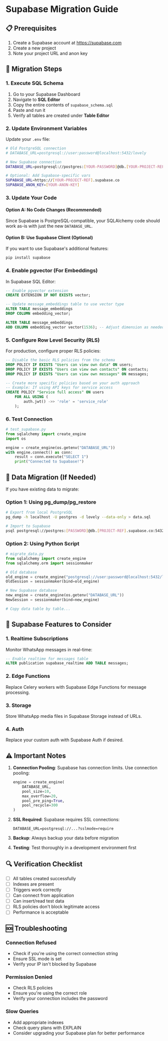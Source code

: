 # Supabase Migration Guide

## 📋 Prerequisites

1. Create a Supabase account at https://supabase.com
2. Create a new project
3. Note your project URL and anon key

## 🚀 Migration Steps

### 1. Execute SQL Schema

1. Go to your Supabase Dashboard
2. Navigate to **SQL Editor**
3. Copy the entire contents of `supabase_schema.sql`
4. Paste and run it
5. Verify all tables are created under **Table Editor**

### 2. Update Environment Variables

Update your `.env` file:

```bash
# Old PostgreSQL connection
# DATABASE_URL=postgresql://user:password@localhost:5432/lovely

# New Supabase connection
DATABASE_URL=postgresql://postgres:[YOUR-PASSWORD]@db.[YOUR-PROJECT-REF].supabase.co:5432/postgres

# Optional: Add Supabase-specific vars
SUPABASE_URL=https://[YOUR-PROJECT-REF].supabase.co
SUPABASE_ANON_KEY=[YOUR-ANON-KEY]
```

### 3. Update Your Code

#### Option A: No Code Changes (Recommended)
Since Supabase is PostgreSQL-compatible, your SQLAlchemy code should work as-is with just the new `DATABASE_URL`.

#### Option B: Use Supabase Client (Optional)
If you want to use Supabase's additional features:

```bash
pip install supabase
```

### 4. Enable pgvector (For Embeddings)

In Supabase SQL Editor:

```sql
-- Enable pgvector extension
CREATE EXTENSION IF NOT EXISTS vector;

-- Update message_embeddings table to use vector type
ALTER TABLE message_embeddings 
DROP COLUMN embedding_vector;

ALTER TABLE message_embeddings 
ADD COLUMN embedding_vector vector(1536); -- Adjust dimension as needed
```

### 5. Configure Row Level Security (RLS)

For production, configure proper RLS policies:

```sql
-- Disable the basic RLS policies from the schema
DROP POLICY IF EXISTS "Users can view own data" ON users;
DROP POLICY IF EXISTS "Users can view own contacts" ON contacts;
DROP POLICY IF EXISTS "Users can view own messages" ON messages;

-- Create more specific policies based on your auth approach
-- Example: If using API keys for service access
CREATE POLICY "Service full access" ON users
    FOR ALL USING (
        auth.jwt() ->> 'role' = 'service_role'
    );
```

### 6. Test Connection

```python
# test_supabase.py
from sqlalchemy import create_engine
import os

engine = create_engine(os.getenv("DATABASE_URL"))
with engine.connect() as conn:
    result = conn.execute("SELECT 1")
    print("Connected to Supabase!")
```

## 🔄 Data Migration (If Needed)

If you have existing data to migrate:

### Option 1: Using pg_dump/pg_restore

```bash
# Export from local PostgreSQL
pg_dump -h localhost -U postgres -d lovely --data-only > data.sql

# Import to Supabase
psql postgresql://postgres:[PASSWORD]@db.[PROJECT-REF].supabase.co:5432/postgres < data.sql
```

### Option 2: Using Python Script

```python
# migrate_data.py
from sqlalchemy import create_engine
from sqlalchemy.orm import sessionmaker

# Old database
old_engine = create_engine("postgresql://user:password@localhost:5432/lovely")
OldSession = sessionmaker(bind=old_engine)

# New Supabase database
new_engine = create_engine(os.getenv("DATABASE_URL"))
NewSession = sessionmaker(bind=new_engine)

# Copy data table by table...
```

## 🎯 Supabase Features to Consider

### 1. Realtime Subscriptions
Monitor WhatsApp messages in real-time:

```sql
-- Enable realtime for messages table
ALTER publication supabase_realtime ADD TABLE messages;
```

### 2. Edge Functions
Replace Celery workers with Supabase Edge Functions for message processing.

### 3. Storage
Store WhatsApp media files in Supabase Storage instead of URLs.

### 4. Auth
Replace your custom auth with Supabase Auth if desired.

## ⚠️ Important Notes

1. **Connection Pooling**: Supabase has connection limits. Use connection pooling:
   ```python
   engine = create_engine(
       DATABASE_URL,
       pool_size=10,
       max_overflow=20,
       pool_pre_ping=True,
       pool_recycle=300
   )
   ```

2. **SSL Required**: Supabase requires SSL connections:
   ```
   DATABASE_URL=postgresql://...?sslmode=require
   ```

3. **Backup**: Always backup your data before migration
4. **Testing**: Test thoroughly in a development environment first

## 🔍 Verification Checklist

- [ ] All tables created successfully
- [ ] Indexes are present
- [ ] Triggers work correctly
- [ ] Can connect from application
- [ ] Can insert/read test data
- [ ] RLS policies don't block legitimate access
- [ ] Performance is acceptable

## 🆘 Troubleshooting

### Connection Refused
- Check if you're using the correct connection string
- Ensure SSL mode is set
- Verify your IP isn't blocked by Supabase

### Permission Denied
- Check RLS policies
- Ensure you're using the correct role
- Verify your connection includes the password

### Slow Queries
- Add appropriate indexes
- Check query plans with EXPLAIN
- Consider upgrading your Supabase plan for better performance 